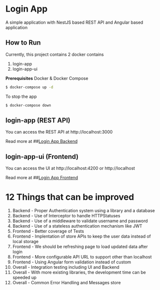 # Login App

A simple application with NestJS based REST API and Angular based application

## How to Run

Currently, this project contains 2 docker contains
1. login-app
2. login-app-ui

**Prerequisites**
Docker & Docker Compose

```bash
$ docker-compose up -d
```

To stop the app
```bash
$ docker-compose down
```

## login-app (REST API)


You can access the REST API at http://localhost:3000

Read more at ##[Login App Backend](./login-app-backend/README.md)


## login-app-ui (Frontend)

You can access the UI at http://localhost:4200 or http://localhost

Read more at ##[Login App Frontend](./login-app-frontend/README.md)


# 12 Things that can be improved

1. Backend - Proper Authentication system using a library and a database
2. Backend - Use of Interceptor to handle HTTPStatuses 
3. Backend - Use of a middleware to validate username and password 
4. Backend - Use of a stateless authentication mechanism like JWT
5. Frontend - Better coverage of Tests
6. Frontend - Implentation of store APIs to keep the user data instead of local storage
7. Frontend - We should be refreshing page to load updated data after login
8. Frontend - More configurable API URL to support other than localhost
9. Frontend - Using Angular form validation instead of custom
10. Overall - Integration testing including UI and Backend
11. Overall - With more existing libraries, the development time can be speeded up
12. Overall - Common Error Handling and Messages store
